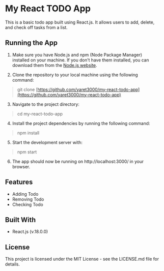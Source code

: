 # My React TODO App

This is a basic todo app built using React.js. It allows users to add, delete, and check off tasks from a list.

## Running the App

1. Make sure you have Node.js and npm (Node Package Manager) installed on your machine. If you don't have them installed, you can download them from the [Node.js website](https://nodejs.org/).

2. Clone the repository to your local machine using the following command:

>git clone [https://github.com/yaret3000/my-react-todo-app](https://github.com/yaret3000/my-react-todo-app)

3. Navigate to the project directory:

>cd my-react-todo-app

4. Install the project dependencies by running the following command:

>npm install

5.  Start the development server with:

>npm start

6. The app should now be running on http://localhost:3000/ in your browser.

## Features
- Adding Todo
- Removing Todo
- Checking Todo

## Built With
- React.js (v.18.0.0)

## License
This project is licensed under the MIT License - see the LICENSE.md file for details.